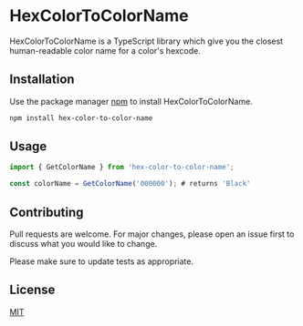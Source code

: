 # HexColorToColorName

HexColorToColorName is a TypeScript library which give you the closest human-readable color name for a color's hexcode.

## Installation

Use the package manager [npm](https://www.npmjs.com/package/npm) to install HexColorToColorName.

```bash
npm install hex-color-to-color-name
```

## Usage

```typescript
import { GetColorName } from 'hex-color-to-color-name';

const colorName = GetColorName('000000'); # returns 'Black'
```

## Contributing
Pull requests are welcome. For major changes, please open an issue first to discuss what you would like to change.

Please make sure to update tests as appropriate.

## License
[MIT](https://choosealicense.com/licenses/mit/)